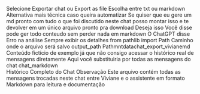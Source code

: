 Selecione Exportar chat ou Export as file
Escolha entre txt ou markdown
 Alternativa mais técnica caso queira automatizar
Se quiser que eu gere um md pronto com tudo o que foi discutido neste chat posso montar isso e te devolver em um único arquivo pronto pra download
Deseja isso
Você disse
pode ger todo conteudo sem perder nada em markdown
O ChatGPT disse
Erro na análise
Sempre exibir os detalhes
from pathlib import Path
 Caminho onde o arquivo será salvo
output_path  Pathmntdatachat_export_vivianemd
 Conteúdo fictício de exemplo já que não consigo acessar o histórico real de mensagens diretamente
 Aqui você substituiria por todas as mensagens do chat
chat_markdown  
 Histórico Completo do Chat
  Observação Este arquivo contém todas as mensagens trocadas neste chat entre Viviane e o assistente em formato Markdown para leitura e documentação